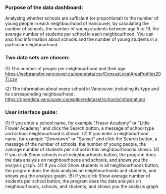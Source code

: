 
### Purpose of the data dashboard: 

Analyzing whether schools are sufficient (or proportional) to the number of young people in each neighbourhood of Vancouver, 
by calculating the number of schools, the number of young students between age 5 to 19, the average number of students per school in each neighbourhood.
You can also find information about schools and the number of young students in a particular neighbourhood.


### Two data sets are chosen:

(1) The number of people per neighbourhood and their age.
https://webtransfer.vancouver.ca/opendata/csv/CensusLocalAreaProfiles2011.csv

(2) The information about every school in Vancouver, including its type and its corresponding neighbourhood.
https://opendata.vancouver.ca/explore/dataset/schools/information/


### User interface guide:

(1) If you enter a school name, for example "Fraser Academy" or  "Little Flower Academy" and click the Search button, 
      a message of school type and school neighbourhood is shown.
(2) If you enter a neighbourhood name, for example "Downtown" or "Sunset" and click the Search button,
      a message of the number of schools, the number of young people, the average number of students per school in this neighbourhood is shown.
(3) If you click Show schools in all neighbourhoods button, the program does the data analysis on neighbourhoods and schools, 
     and shows you the analysis graph.
(4)  If you click Show students in all neighbourhoods button, the program does the data analysis on neighbourhoods and students, 
     and shows you the analysis graph.
(5) If you click Show average number of students per school button, the program does the data analysis on neighbourhoods, schools, and students, 
     and shows you the analysis graph.
